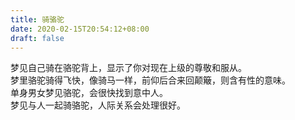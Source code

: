 ```yaml
---
title: 骑骆驼
date: 2020-02-15T20:54:12+08:00
draft: false
---
```


梦见自己骑在骆驼背上，显示了你对现在上级的尊敬和服从。<br>
梦里骆驼骑得飞快，像骑马一样，前仰后合来回颠簸，则含有性的意味。<br>
单身男女梦见骆驼，会很快找到意中人。<br>
梦见与人一起骑骆驼，人际关系会处理很好。<br>
